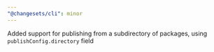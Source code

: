 ```yaml
---
"@changesets/cli": minor
---
```


Added support for publishing from a subdirectory of packages, using `publishConfig.directory` field

